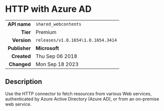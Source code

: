 # HTTP with Azure AD
| | |
|-:|-|
|**API name**|`shared_webcontents`|
|**Tier**|Premium|
|**Version**|`releases/v1.0.1654\1.0.1654.3414`|
|**Publisher**|**Microsoft**|
|**Created**|Thu Sep 06 2018|
|**Changed**|Mon Sep 18 2023|

## Description
Use the HTTP connector to fetch resources from various Web services, authenticated by Azure Active Directory (Azure AD), or from an on-premise web service.
